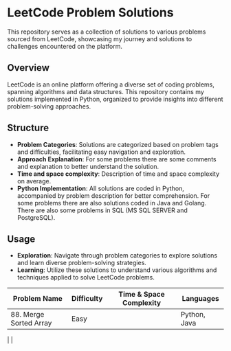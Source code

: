 # LeetCode Problem Solutions

This repository serves as a collection of solutions to various problems sourced from LeetCode, showcasing my journey and solutions to challenges encountered on the platform.

## Overview

LeetCode is an online platform offering a diverse set of coding problems, spanning algorithms and data structures. This repository contains my solutions implemented in Python, organized to provide insights into different problem-solving approaches.

## Structure

- **Problem Categories**: Solutions are categorized based on problem tags and difficulties, facilitating easy navigation and exploration.
- **Approach Explanation**: For some problems there are some comments and explanation to better understand the solution.
- **Time and space complexity**: Description of time and space complexity on average.
- **Python Implementation**: All solutions are coded in Python, accompanied by problem description for better comprehension. For some problems there are also solutions coded in Java and Golang.
There are also some problems in SQL (MS SQL SERVER and PostgreSQL).

## Usage

- **Exploration**: Navigate through problem categories to explore solutions and learn diverse problem-solving strategies.
- **Learning**: Utilize these solutions to understand various algorithms and techniques applied to solve LeetCode problems.


| Problem Name                          | Difficulty | Time & Space Complexity | Languages    | 
|---------------------------------------|------------|-------------------------|--------------|
| 88. Merge Sorted Array                | Easy       |                         | Python, Java | 
| 
| 